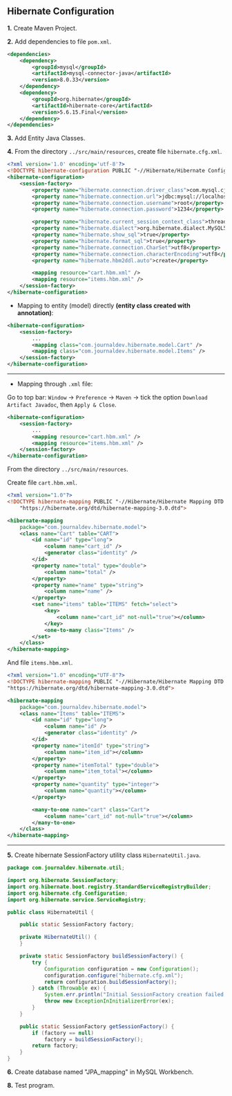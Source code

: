 <h2>Hibernate Configuration</h2>

**1.** Create Maven Project.

**2.** Add dependencies to file `pom.xml`.

```xml
<dependencies>
    <dependency>
        <groupId>mysql</groupId>
        <artifactId>mysql-connector-java</artifactId>
        <version>8.0.33</version>
    </dependency>
    <dependency>
        <groupId>org.hibernate</groupId>
        <artifactId>hibernate-core</artifactId>
        <version>5.6.15.Final</version>
    </dependency>
</dependencies>
```

**3.** Add Entity Java Classes.

**4.** From the directory `../src/main/resources`, create file `hibernate.cfg.xml`.

```xml
<?xml version='1.0' encoding='utf-8'?>
<!DOCTYPE hibernate-configuration PUBLIC "-//Hibernate/Hibernate Configuration DTD//EN" "http://www.hibernate.org/dtd/hibernate-configuration-3.0.dtd">
<hibernate-configuration>
	<session-factory>
		<property name="hibernate.connection.driver_class">com.mysql.cj.jdbc.Driver</property>
		<property name="hibernate.connection.url">jdbc:mysql://localhost:3306/jpa_mapping?useSSL=false&amp;useUnicode=true&amp;characterEncoding=UTF-8</property>
		<property name="hibernate.connection.username">root</property>
		<property name="hibernate.connection.password">1234</property>

		<property name="hibernate.current_session_context_class">thread</property>
		<property name="hibernate.dialect">org.hibernate.dialect.MySQL5Dialect</property>
		<property name="hibernate.show_sql">true</property>
		<property name="hibernate.format_sql">true</property>
		<property name="hibernate.connection.CharSet">utf8</property>
		<property name="hibernate.connection.characterEncoding">utf8</property>
		<property name="hibernate.hbm2ddl.auto">create</property>

		<mapping resource="cart.hbm.xml" />
		<mapping resource="items.hbm.xml" />
	</session-factory>
</hibernate-configuration>
```

- Mapping to entity (model) directly **(entity class created with annotation)**:

```xml
<hibernate-configuration>
	<session-factory>
		...
		<mapping class="com.journaldev.hibernate.model.Cart" />
		<mapping class="com.journaldev.hibernate.model.Items" />
	</session-factory>
</hibernate-configuration>
```

---

- Mapping through `.xml` file:

Go to top bar: `Window` -> `Preference` -> `Maven` -> tick the option `Download Artifact Javadoc`, then `Apply & Close`.

```xml
<hibernate-configuration>
	<session-factory>
        ...
		<mapping resource="cart.hbm.xml" />
		<mapping resource="items.hbm.xml" />
	</session-factory>
</hibernate-configuration>
```

From the directory `../src/main/resources`.

Create file `cart.hbm.xml`.

```xml
<?xml version="1.0"?>
<!DOCTYPE hibernate-mapping PUBLIC "-//Hibernate/Hibernate Mapping DTD 3.0//EN"
	"https://hibernate.org/dtd/hibernate-mapping-3.0.dtd">

<hibernate-mapping
	package="com.journaldev.hibernate.model">
	<class name="Cart" table="CART">
		<id name="id" type="long">
			<column name="cart_id" />
			<generator class="identity" />
		</id>
		<property name="total" type="double">
			<column name="total" />
		</property>
		<property name="name" type="string">
			<column name="name" />
		</property>
		<set name="items" table="ITEMS" fetch="select">
			<key>
				<column name="cart_id" not-null="true"></column>
			</key>
			<one-to-many class="Items" />
		</set>
	</class>
</hibernate-mapping>
```

And file `items.hbm.xml`.

```xml
<?xml version="1.0" encoding="UTF-8"?>
<!DOCTYPE hibernate-mapping PUBLIC "-//Hibernate/Hibernate Mapping DTD 3.0//EN"
"https://hibernate.org/dtd/hibernate-mapping-3.0.dtd">

<hibernate-mapping
	package="com.journaldev.hibernate.model">
	<class name="Items" table="ITEMS">
		<id name="id" type="long">
			<column name="id" />
			<generator class="identity" />
		</id>
		<property name="itemId" type="string">
			<column name="item_id"></column>
		</property>
		<property name="itemTotal" type="double">
			<column name="item_total"></column>
		</property>
		<property name="quantity" type="integer">
			<column name="quantity"></column>
		</property>

		<many-to-one name="cart" class="Cart">
			<column name="cart_id" not-null="true"></column>
		</many-to-one>
	</class>
</hibernate-mapping>
```

---

**5.** Create hibernate SessionFactory utility class `HibernateUtil.java`.

```java
package com.journaldev.hibernate.util;

import org.hibernate.SessionFactory;
import org.hibernate.boot.registry.StandardServiceRegistryBuilder;
import org.hibernate.cfg.Configuration;
import org.hibernate.service.ServiceRegistry;

public class HibernateUtil {

	public static SessionFactory factory;

	private HibernateUtil() {
	}

	private static SessionFactory buildSessionFactory() {
		try {
			Configuration configuration = new Configuration();
			configuration.configure("hibernate.cfg.xml");
			return configuration.buildSessionFactory();
		} catch (Throwable ex) {
			System.err.println("Initial SessionFactory creation failed." + ex);
			throw new ExceptionInInitializerError(ex);
		}
	}

	public static SessionFactory getSessionFactory() {
		if (factory == null)
			factory = buildSessionFactory();
		return factory;
	}
}
```

**6.** Create database named "JPA_mapping" in MySQL Workbench.

**8.** Test program.
